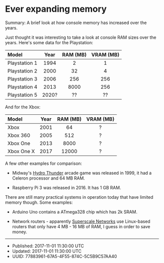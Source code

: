 # Ever expanding memory

Summary: A brief look at how console memory has increased over the
years.

Just thought it was interesting to take a look at console RAM sizes
over the years. Here's some data for the Playstation:

| Model         |   Year   |   RAM (MB) | VRAM (MB) |
|:--------------|:--------:|:----------:|:---------:|
| Playstation 1 |  1994    | 2          | 1         |
| Playstation 2 |  2000    | 32         | 4         |
| Playstation 3 |  2006    | 256        | 256       |
| Playstation 4 |  2013    | 8000       | 256       |
| Playstation 5 |  2020?   |  ??        | ??        |

And for the Xbox:

| Model         | Year   |  RAM (MB) | VRAM (MB)| 
|:--------------|:------:|:---------:|:--------:|
| Xbox          |  2001  | 64        | ?        |
| Xbox 360      |  2005  | 512       | ?        |
| Xbox One      |  2013  | 8000      | ?        |
| Xbox One X    |  2017  | 12000     | ?        |

A few other examples for comparison:

* Midway's [Hydro
  Thunder](https://en.wikipedia.org/wiki/Hydro_Thunder) arcade game
  was released in 1999, it had a Celeron processor and 64 MB RAM.
  
* Raspberry Pi 3 was released in 2016. It has 1 GB RAM.

There are still many practical systems in operation today that
have limited memory though. Some examples:

* Arduino Uno contains a ATmega328 chip which has 2k SRAM.

* Network routers - apparently [Superscale
  Networks](https://www.superscale.io) use Linux-based routers that
  only have 4 MB - 16 MB of RAM, I guess in order to save money.

---

* Published: 2017-11-01 11:30:00 UTC
* Updated: 2017-11-01 11:30:00 UTC
* UUID: 77883961-67A5-4F55-874C-5C5B9C57AA40

